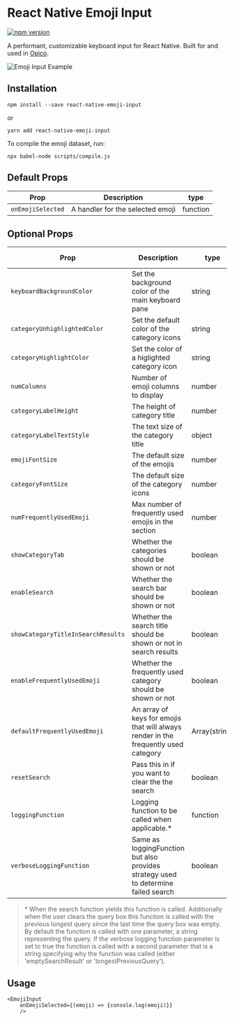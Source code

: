 # React Native Emoji Input

[![npm version](https://badge.fury.io/js/react-native-emoji-input.svg)](https://badge.fury.io/js/react-native-emoji-input)

A performant, customizable keyboard input for React Native. Built for and used in [Opico](http://onelink.to/opico).

![Emoji Input Example](https://media.giphy.com/media/7OWdR4BGCEtKJai6nu/giphy.gif)

## Installation

`npm install --save react-native-emoji-input`

or

`yarn add react-native-emoji-input`

To compile the emoji dataset, run:

```
npx babel-node scripts/compile.js
```

## Default Props

| Prop              | Description                      | type     |
| ----------------- | -------------------------------- | -------- |
| `onEmojiSelected` | A handler for the selected emoji | function |

## Optional Props

| Prop                               | Description                                                                         | type          | default value  |
| ---------------------------------- | ----------------------------------------------------------------------------------- | ------------- | -------------- |
| `keyboardBackgroundColor`          | Set the background color of the main keyboard pane                                  | string        | '#E3E1EC'      |
| `categoryUnhighlightedColor`       | Set the default color of the category icons                                         | string        | 'lightgray'    |
| `categoryHighlightColor`           | Set the color of a higlighted category icon                                         | string        | 'black'        |
| `numColumns`                       | Number of emoji columns to display                                                  | number        | 6              |
| `categoryLabelHeight`              | The height of category title                                                        | number        | 40             |
| `categoryLabelTextStyle`           | The text size of the category title                                                 | object        | {fontSize: 25} |
| `emojiFontSize`                    | The default size of the emojis                                                      | number        | 40             |
| `categoryFontSize`                 | The default size of the category icons                                              | number        | 40             |
| `numFrequentlyUsedEmoji`           | Max number of frequently used emojis in the section                                 | number        | 18             |
| `showCategoryTab`                  | Whether the categories should be shown or not                                       | boolean       | true           |
| `enableSearch`                     | Whether the search bar should be shown or not                                       | boolean       | true           |
| `showCategoryTitleInSearchResults` | Whether the search title should be shown or not in search results                   | boolean       | false          |
| `enableFrequentlyUsedEmoji`        | Whether the frequently used category should be shown or not                         | boolean       | true           |
| `defaultFrequentlyUsedEmoji`       | An array of keys for emojis that will always render in the frequently used category | Array(string) | []             |
| `resetSearch`                      | Pass this in if you want to clear the the search                                    | boolean       | false          |
| `loggingFunction`                  | Logging function to be called when applicable.\*                                    | function      | none           |
| `verboseLoggingFunction`           | Same as loggingFunction but also provides strategy used to determine failed search  | boolean       | false          |

> \* When the search function yields this function is called. Additionally when the user clears the query box this function is called with the previous longest query since the last time the query box was empty. By default the function is called with one parameter, a string representing the query. If the verbose logging function parameter is set to true the function is called with a second parameter that is a string specifying why the function was called (either 'emptySearchResult' or 'longestPreviousQuery').

## Usage

```
<EmojiInput
	onEmojiSelected={(emoji) => {console.log(emoji)}}
	/>
```
